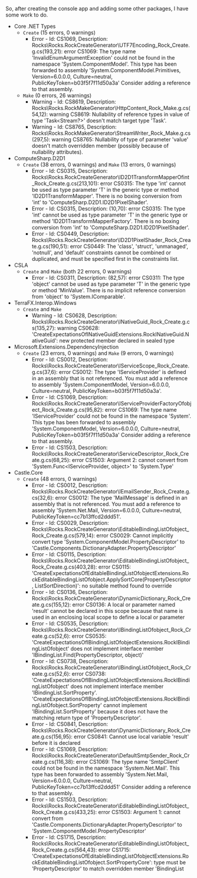 So, after creating the console app and adding some other packages, I have some work to do.

* Core .NET Types
  * `Create` (15 errors, 0 warnings)
    * Error - Id: CS1069, Description: Rocks\Rocks.RockCreateGenerator\UTF7Encoding_Rock_Create.g.cs(193,21): error CS1069: The type name 'InvalidEnumArgumentException' could not be found in the namespace 'System.ComponentModel'. This type has been forwarded to assembly 'System.ComponentModel.Primitives, Version=6.0.0.0, Culture=neutral, PublicKeyToken=b03f5f7f11d50a3a' Consider adding a reference to that assembly.
  * `Make` (0 errors, 26 warnings)
    * Warning - Id: CS8619, Description: Rocks\Rocks.RockMakeGenerator\HttpContent_Rock_Make.g.cs(54,12): warning CS8619: Nullability of reference types in value of type 'Task<Stream?>' doesn't match target type 'Task<Stream>'.
    * Warning - Id: CS8765, Description: Rocks\Rocks.RockMakeGenerator\StreamWriter_Rock_Make.g.cs(297,5): warning CS8765: Nullability of type of parameter 'value' doesn't match overridden member (possibly because of nullability attributes).
* ComputeSharp.D2D1
  * `Create` (38 errors, 0 warnings) and `Make` (13 errors, 0 warnings)
    * Error - Id: CS0315, Description: Rocks\Rocks.RockCreateGenerator\ID2D1TransformMapperOfint_Rock_Create.g.cs(213,101): error CS0315: The type 'int' cannot be used as type parameter 'T' in the generic type or method 'ID2D1TransformMapper<T>'. There is no boxing conversion from 'int' to 'ComputeSharp.D2D1.ID2D1PixelShader'.
    * Error - Id: CS0315, Description: (10,70): error CS0315: The type 'int' cannot be used as type parameter 'T' in the generic type or method 'ID2D1TransformMapperFactory<T>'. There is no boxing conversion from 'int' to 'ComputeSharp.D2D1.ID2D1PixelShader'.
    * Error - Id: CS0449, Description: Rocks\Rocks.RockCreateGenerator\ID2D1PixelShader_Rock_Create.g.cs(190,51): error CS0449: The 'class', 'struct', 'unmanaged', 'notnull', and 'default' constraints cannot be combined or duplicated, and must be specified first in the constraints list.
* CSLA
  * `Create` and `Make` (both 22 errors, 0 warnings)
    * Error - Id: CS0311, Description: (82,57): error CS0311: The type 'object' cannot be used as type parameter 'T' in the generic type or method 'MinValue<T>'. There is no implicit reference conversion from 'object' to 'System.IComparable'.
* TerraFX.Interop.Windows
  * `Create` and `Make`
    * Warning - Id: CS0628, Description: Rocks\Rocks.RockCreateGenerator\INativeGuid_Rock_Create.g.cs(135,27): warning CS0628: 'CreateExpectationsOfINativeGuidExtensions.RockINativeGuid.NativeGuid': new protected member declared in sealed type
* Microsoft.Extensions.DependencyInjection
  * `Create` (23 errors, 0 warnings) and `Make` (9 errors, 0 warnings)
    * Error - Id: CS0012, Description: Rocks\Rocks.RockCreateGenerator\IServiceScope_Rock_Create.g.cs(37,6): error CS0012: The type 'IServiceProvider' is defined in an assembly that is not referenced. You must add a reference to assembly 'System.ComponentModel, Version=6.0.0.0, Culture=neutral, PublicKeyToken=b03f5f7f11d50a3a'.
    * Error - Id: CS1069, Description: Rocks\Rocks.RockCreateGenerator\IServiceProviderFactoryOfobject_Rock_Create.g.cs(95,82): error CS1069: The type name 'IServiceProvider' could not be found in the namespace 'System'. This type has been forwarded to assembly 'System.ComponentModel, Version=6.0.0.0, Culture=neutral, PublicKeyToken=b03f5f7f11d50a3a' Consider adding a reference to that assembly.
    * Error - Id: CS1503, Description: Rocks\Rocks.RockCreateGenerator\ServiceDescriptor_Rock_Create.g.cs(68,25): error CS1503: Argument 2: cannot convert from 'System.Func<IServiceProvider, object>' to 'System.Type'
* Castle.Core
  * `Create` (48 errors, 0 warnings)
    * Error - Id: CS0012, Description: Rocks\Rocks.RockCreateGenerator\IEmailSender_Rock_Create.g.cs(32,6): error CS0012: The type 'MailMessage' is defined in an assembly that is not referenced. You must add a reference to assembly 'System.Net.Mail, Version=6.0.0.0, Culture=neutral, PublicKeyToken=cc7b13ffcd2ddd51'.
	* Error - Id: CS0029, Description: Rocks\Rocks.RockCreateGenerator\EditableBindingListOfobject_Rock_Create.g.cs(579,14): error CS0029: Cannot implicitly convert type 'System.ComponentModel.PropertyDescriptor' to 'Castle.Components.DictionaryAdapter.PropertyDescriptor'
	* Error - Id: CS0115, Description: Rocks\Rocks.RockCreateGenerator\EditableBindingListOfobject_Rock_Create.g.cs(403,28): error CS0115: 'CreateExpectationsOfEditableBindingListOfobjectExtensions.RockEditableBindingListOfobject.ApplySortCore(PropertyDescriptor, ListSortDirection)': no suitable method found to override
	* Error - Id: CS0136, Description: Rocks\Rocks.RockCreateGenerator\DynamicDictionary_Rock_Create.g.cs(155,12): error CS0136: A local or parameter named 'result' cannot be declared in this scope because that name is used in an enclosing local scope to define a local or parameter
	* Error - Id: CS0535, Description: Rocks\Rocks.RockCreateGenerator\IBindingListOfobject_Rock_Create.g.cs(52,6): error CS0535: 'CreateExpectationsOfIBindingListOfobjectExtensions.RockIBindingListOfobject' does not implement interface member 'IBindingList<object>.Find(PropertyDescriptor, object)'
	* Error - Id: CS0738, Description: Rocks\Rocks.RockCreateGenerator\IBindingListOfobject_Rock_Create.g.cs(52,6): error CS0738: 'CreateExpectationsOfIBindingListOfobjectExtensions.RockIBindingListOfobject' does not implement interface member 'IBindingList<object>.SortProperty'. 'CreateExpectationsOfIBindingListOfobjectExtensions.RockIBindingListOfobject.SortProperty' cannot implement 'IBindingList<object>.SortProperty' because it does not have the matching return type of 'PropertyDescriptor'.
	* Error - Id: CS0841, Description: Rocks\Rocks.RockCreateGenerator\DynamicDictionary_Rock_Create.g.cs(156,95): error CS0841: Cannot use local variable 'result' before it is declared
	* Error - Id: CS1069, Description: Rocks\Rocks.RockCreateGenerator\DefaultSmtpSender_Rock_Create.g.cs(116,38): error CS1069: The type name 'SmtpClient' could not be found in the namespace 'System.Net.Mail'. This type has been forwarded to assembly 'System.Net.Mail, Version=6.0.0.0, Culture=neutral, PublicKeyToken=cc7b13ffcd2ddd51' Consider adding a reference to that assembly.
	* Error - Id: CS1503, Description: Rocks\Rocks.RockCreateGenerator\EditableBindingListOfobject_Rock_Create.g.cs(433,25): error CS1503: Argument 1: cannot convert from 'Castle.Components.DictionaryAdapter.PropertyDescriptor' to 'System.ComponentModel.PropertyDescriptor'
	* Error - Id: CS1715, Description: Rocks\Rocks.RockCreateGenerator\EditableBindingListOfobject_Rock_Create.g.cs(564,43): error CS1715: 'CreateExpectationsOfEditableBindingListOfobjectExtensions.RockEditableBindingListOfobject.SortPropertyCore': type must be 'PropertyDescriptor' to match overridden member 'BindingList<object>.SortPropertyCore'
  * `Make` (13 errors, 9 warnings)
    * Warning - Id: CS8619, Description: Rocks\Rocks.RockMakeGenerator\XmlSubtreeReader_Rock_Make.g.cs(282,12): warning CS8619: Nullability of reference types in value of type 'Task<string?>' doesn't match target type 'Task<string>'.
* AutoMapper
  * `Create` (241 errors, 11 warnings) and `Make` (39 errors, 7 warnings)
    * Error - Id: CS0029, Description: Rocks\Rocks.RockCreateGenerator\PathMap_Rock_Create.g.cs(161,14): error CS0029: Cannot implicitly convert type 'System.Reflection.MemberInfo[]' to 'MemberInfo[]'
	* Error - Id: CS0246, Description: Rocks\Rocks.RockCreateGenerator\DuplicateTypeMapConfigurationException_Rock_Create.g.cs(28,131): error CS0246: The type or namespace name 'TypeMapConfigErrors' could not be found (are you missing a using directive or an assembly reference?)
    * Error - Id: CS0311, Description: Rocks\Rocks.RockCreateGenerator\MappingExpressionBaseOfobject_object_object_Rock_Create.g.cs(173,107): error CS0311: The type 'object' cannot be used as type parameter 'TMappingExpression' in the generic type or method 'MappingExpressionBase<TSource, TDestination, TMappingExpression>'. There is no implicit reference conversion from 'object' to 'AutoMapper.IMappingExpressionBase<object, object, object>'.
    * Error - Id: CS0460, Description: Rocks\Rocks.RockCreateGenerator\IMemberConfigurationExpression_Rock_Create.g.cs(334,28): error CS0460: Constraints for override and explicit interface implementation methods are inherited from the base method, so they cannot be specified directly, except for either a 'class', or a 'struct' constraint.
    * Error - Id: CS0507, Description: Rocks\Rocks.RockCreateGenerator\ConstructorParameterMap_Rock_Create.g.cs(674,5): error CS0507: 'CreateExpectationsOfConstructorParameterMapExtensions.RockConstructorParameterMap.SourceType.set': cannot change access modifiers when overriding 'protected' inherited member 'ConstructorParameterMap.SourceType.set'
    * Error - Id: CS0535, Description: Rocks\Rocks.RockCreateGenerator\IGlobalConfiguration_Rock_Create.g.cs(43,6): error CS0535: 'CreateExpectationsOfIGlobalConfigurationExtensions.RockIGlobalConfiguration' does not implement interface member 'IConfigurationProvider.AssertConfigurationIsValid()'
    * Error - Id: CS1503, Description: Rocks\Rocks.RockCreateGenerator\AutoMapperConfigurationException_Rock_Create.g.cs(58,59): error CS1503: Argument 2: cannot convert from 'TypeMapConfigErrors[]' to 'string'
    * Warning - Id: CS8625, Description: Rocks\Rocks.RockCreateGenerator\IMemberConfiguration_Rock_Create.g.cs(52,93): warning CS8625: Cannot convert null literal to non-nullable reference type.
    * Warning - Id: CS8633, Description: Rocks\Rocks.RockCreateGenerator\IMappingExpressionOfobject_object_Rock_Create.g.cs(155,46): warning CS8633: Nullability in constraints for type parameter 'TOtherSource' of method 'CreateExpectationsOfIMappingExpressionOfobject_objectExtensions.RockIMappingExpressionOfobject_object.Include<TOtherSource, TOtherDestination>()' doesn't match the constraints for type parameter 'TOtherSource' of interface method 'IMappingExpression<object, object>.Include<TOtherSource, TOtherDestination>()'. Consider using an explicit interface implementation instead.
* System.Threading.Channels
  * `Create` and `Make`
    * Error - Id: CS0103, Description: Rocks\Rocks.RockCreateGenerator\ChannelReaderOfobject_Rock_Create.g.cs(216,52): error CS0103: The name 'd__12' does not exist in the current context
    * Error - Id: CS1001, Description: Rocks\Rocks.RockCreateGenerator\ChannelReaderOfobject_Rock_Create.g.cs(216,58): error CS1001: Identifier expected
    * Error - Id: CS1026, Description: Rocks\Rocks.RockCreateGenerator\ChannelReaderOfobject_Rock_Create.g.cs(216,38): error CS1026: ) expected
    * Error - Id: CS1031, Description: Rocks\Rocks.RockCreateGenerator\ChannelReaderOfobject_Rock_Create.g.cs(216,38): error CS1031: Type expected
* Polly
  * `Create` (4 errors, 0 warnings)
    * Error - Id: CS0136, Description: Rocks\Rocks.RockCreateGenerator\ITtlStrategy_Rock_Create.g.cs(50,12): error CS0136: A local or parameter named 'result' cannot be declared in this scope because that name is used in an enclosing local scope to define a local or parameter
	* Error - Id: CS0841, Description: Rocks\Rocks.RockCreateGenerator\ITtlStrategy_Rock_Create.g.cs(51,78): error CS0841: Cannot use local variable 'result' before it is declared
  * `Make` (0 errors, 47 warnings)
    * Warning - Id: CS8619, Description: Rocks\Rocks.RockMakeGenerator\IAsyncPolicyOfobject_Rock_Make.g.cs(29,12): warning CS8619: Nullability of reference types in value of type 'Task<object?>' doesn't match target type 'Task<object>'.
* EntityFramework
  * `Create` (a lot, I couldn't get the stats)
    * Error - Id: CS0508, Description: Rocks\Rocks.RockCreateGenerator\IndexBuilderOfobject_Rock_Create.g.cs(76,33): error CS0508: 'CreateExpectationsOfIndexBuilderOfobjectExtensions.RockIndexBuilderOfobject.IsUnique(bool)': return type must be 'IndexBuilder<object>' to match overridden member 'IndexBuilder<object>.IsUnique(bool)'
	* Error - Id: CS0535, Description: Rocks\Rocks.RockCreateGenerator\IDbContextTransaction_Rock_Create.g.cs(386,7): error CS0535: 'CreateExpectationsOfIDbContextTransactionExtensions.RockIDbContextTransaction.ShimRockIDbContextTransaction' does not implement interface member 'IDisposable.Dispose()'
	* Error - Id: CS0738, Description: Rocks\Rocks.RockCreateGenerator\IMutableNavigation_Rock_Create.g.cs(83,6): error CS0738: 'CreateExpectationsOfIMutableNavigationExtensions.RockIMutableNavigation' does not implement interface member 'IReadOnlyNavigation.ForeignKey'. 'CreateExpectationsOfIMutableNavigationExtensions.RockIMutableNavigation.ForeignKey' cannot implement 'IReadOnlyNavigation.ForeignKey' because it does not have the matching return type of 'IReadOnlyForeignKey'.
	* Error - Id: CS0841, Description: Rocks\Rocks.RockCreateGenerator\SaveChangesInterceptor_Rock_Create.g.cs(113,128): error CS0841: Cannot use local variable 'result' before it is declared
	* Error - Id: CS1001, Description: Rocks\Rocks.RockCreateGenerator\ReferenceOfobject_Rock_Create.g.cs(27,96): error CS1001: Identifier expected
    * Error - Id: CS1003, Description: Rocks\Rocks.RockCreateGenerator\ReferenceOfobject_Rock_Create.g.cs(27,96): error CS1003: Syntax error, ',' expected
    * Error - Id: CS1069, Description: Rocks\Rocks.RockCreateGenerator\ITransactionEnlistmentManager_Rock_Create.g.cs(47,34): error CS1069: The type name 'Transaction' could not be found in the namespace 'System.Transactions'. This type has been forwarded to assembly 'System.Transactions.Local, Version=6.0.0.0, Culture=neutral, PublicKeyToken=cc7b13ffcd2ddd51' Consider adding a reference to that assembly.
    * Error - Id: CS1503, Description: Rocks\Rocks.RockCreateGenerator\ModelValidator_Rock_Create.g.cs(308,43): error CS1503: Argument 2: cannot convert from 'Microsoft.EntityFrameworkCore.Diagnostics.IDiagnosticsLogger<Validation>' to 'Microsoft.EntityFrameworkCore.Diagnostics.IDiagnosticsLogger<Microsoft.EntityFrameworkCore.DbLoggerCategory.Model.Validation>'
    * Error - Id: CS1525, Description: Rocks\Rocks.RockCreateGenerator\ReferenceOfobject_Rock_Create.g.cs(32,44): error CS1525: Invalid expression term 'object'
    * Error - Id: CS1729, Description: Rocks\Rocks.RockCreateGenerator\ReferenceOfobject_Rock_Create.g.cs(32,16): error CS1729: 'CreateExpectationsOfReferenceOfobjectExtensions.RockReferenceOfobject' does not contain a constructor that takes 2 arguments
    * Error - Id: CS1750, Description: Rocks\Rocks.RockCreateGenerator\DbContextOptionsBuilderOfobject_Rock_Create.g.cs(116,82): error CS1750: A value of type 'int' cannot be used as a default parameter because there are no standard conversions to type 'LogLevel'
	* Error - Id: CS8138, Description: Rocks\Rocks.RockCreateGenerator\DbContextOptionsOfobject_Rock_Create.g.cs(281,5): error CS8138: Cannot reference 'System.Runtime.CompilerServices.TupleElementNamesAttribute' explicitly. Use the tuple syntax to define tuple names.
    * Warning - Id: CS0169, Description: Rocks\Rocks.RockCreateGenerator\IReadOnlyServiceProperty_Rock_Create.g.cs(462,52): warning CS0169: The field 'CreateExpectationsOfIReadOnlyServicePropertyExtensions.RockIReadOnlyServiceProperty.ShimRockIReadOnlyServiceProperty.mock' is never used
    * Warning - Id: CS0612, Description: Rocks\Rocks.RockCreateGenerator\ModelBuilder_Rock_Create.g.cs(109,5): warning CS0612: 'ModelBuilder.ModelBuilder(IMutableModel)' is obsolete
    * Warning - Id: CS1066, Description: Rocks\Rocks.RockCreateGenerator\IMutableModel_Rock_Create.g.cs(1144,125): warning CS1066: The default value specified for parameter 'condition' will have no effect because it applies to a member that is used in contexts that do not allow optional arguments
    * Warning - Id: CS8604, Description: Rocks\Rocks.RockCreateGenerator\GeometryValueComparerOfobject_Rock_Create.g.cs(308,27): warning CS8604: Possible null reference argument for parameter 'instance' in 'object ValueComparer<object>.Snapshot(object instance)'.
    * Warning - Id: CS8618, Description: Rocks\Rocks.RockCreateGenerator\ISkipNavigation_Rock_Create.g.cs(72,11): warning CS8618: Non-nullable field 'shimForIReadOnlySkipNavigation' must contain a non-null value when exiting constructor. Consider declaring the field as nullable.
  * `Make` (965 errors, 57 warnings)
    * Error - Id: CS0012, Description: Rocks\Rocks.RockMakeGenerator\DiagnosticsLoggerOfobject_Rock_Make.g.cs(55,37): error CS0012: The type 'DiagnosticSource' is defined in an assembly that is not referenced. You must add a reference to assembly 'System.Diagnostics.DiagnosticSource, 
    * Error - Id: CS0051, Description: Rocks\Rocks.RockMakeGenerator\CoreTypeMapping_Rock_Make.g.cs(25,11): error CS0051: Inconsistent accessibility: parameter type 'CoreTypeMapping.CoreTypeMappingParameters' is less accessible than method 'MakeExpectationsOfCoreTypeMappingExtensions.RockCoreTypeMapping.RockCoreTypeMapping(CoreTypeMapping.CoreTypeMappingParameters)'
    * Error - Id: CS0111, Description: Rocks\Rocks.RockMakeGenerator\OwnedNavigationBuilderOfobject_object_Rock_Make.g.cs(311,59): error CS0111: Type 'MakeExpectationsOfOwnedNavigationBuilderOfobject_objectExtensions.RockOwnedNavigationBuilderOfobject_object' already defines a member called 'OwnsMany' with the same parameter types
    * Error - Id: CS0115, Description: Rocks\Rocks.RockMakeGenerator\QueryCompilationContext_Rock_Make.g.cs(70,5): error CS0115: 'MakeExpectationsOfQueryCompilationContextExtensions.RockQueryCompilationContext.QueryTrackingBehavior.set': no suitable method found to override
    * Error - Id: CS0118, Description: Rocks\Rocks.RockMakeGenerator\LazyLoader_Rock_Make.g.cs(19,130): error CS0118: 'Infrastructure' is a namespace but is used like a type
    * Error - Id: CS0122, Description: Rocks\Rocks.RockMakeGenerator\CoreTypeMapping_Rock_Make.g.cs(19,103): error CS0122: 'CoreTypeMapping.CoreTypeMappingParameters' is inaccessible due to its protection level
    * Error - Id: CS0234, Description: Rocks\Rocks.RockMakeGenerator\CompiledQueryCache_Rock_Make.g.cs(3,28): error CS0234: The type or namespace name 'Caching' does not exist in the namespace 'Microsoft.Extensions' (are you missing an assembly reference?)
    * Error - Id: CS0243, Description: Rocks\Rocks.RockMakeGenerator\ConventionDispatcher_Rock_Make.g.cs(242,5): error CS0243: The Conditional attribute is not valid on 'MakeExpectationsOfConventionDispatcherExtensions.RockConventionDispatcher.AssertNoScope()' because it is an override method
    * Error - Id: CS0246, Description: Rocks\Rocks.RockMakeGenerator\DbContextOptionsBuilderOfobject_Rock_Make.g.cs(68,60): error CS0246: The type or namespace name 'IMemoryCache' could not be found (are you missing a using directive or an assembly reference?)
    * Error - Id: CS0311, Description: Rocks\Rocks.RockMakeGenerator\IDbContextFactoryOfobject_Rock_Make.g.cs(14,45): error CS0311: The type 'object' cannot be used as type parameter 'TContext' in the generic type or method 'IDbContextFactory<TContext>'. There is no implicit reference conversion from 'object' to 'Microsoft.EntityFrameworkCore.DbContext'.
    * Error - Id: CS0409, Description: Rocks\Rocks.RockMakeGenerator\DbContextOptionsOfobject_Rock_Make.g.cs(35,11): error CS0409: A constraint clause has already been specified for type parameter 'TExtension'. All of the constraints for a type parameter must be specified in a single where clause.
    * Error - Id: CS0449, Description: Rocks\Rocks.RockMakeGenerator\IDbContextOptions_Rock_Make.g.cs(24,52): error CS0449: The 'class', 'struct', 'unmanaged', 'notnull', and 'default' constraints cannot be combined or duplicated, and must be specified first in the constraints list.
    * Error - Id: CS0453, Description: Rocks\Rocks.RockMakeGenerator\SimpleNullablePrincipalDependentKeyValueFactoryOfobject_object_Rock_Make.g.cs(18,83): error CS0453: The type 'object' must be a non-nullable value type in order to use it as parameter 'TNonNullableKey' in the generic type or method 'SimpleNullablePrincipalDependentKeyValueFactory<TKey, TNonNullableKey>'
    * Error - Id: CS0460, Description: Rocks\Rocks.RockMakeGenerator\DbContextOptionsBuilderOfobject_Rock_Make.g.cs(97,29): error CS0460: Constraints for override and explicit interface implementation methods are inherited from the base method, so they cannot be specified directly, except for either a 'class', or a 'struct' constraint.
    * Error - Id: CS0462, Description: Rocks\Rocks.RockMakeGenerator\ValueComparerOfobject_Rock_Make.g.cs(59,25): error CS0462: The inherited members 'ValueComparer<T>.Equals(object?, object?)' and 'ValueComparer<T>.Equals(T?, T?)' have the same signature in type 'MakeExpectationsOfValueComparerOfobjectExtensions.RockValueComparerOfobject', so they cannot be overridden
    * Error - Id: CS0506, Description: Rocks\Rocks.RockMakeGenerator\TimeSpanToStringConverter_Rock_Make.g.cs(28,28): error CS0506: 'MakeExpectationsOfTimeSpanToStringConverterExtensions.RockTimeSpanToStringConverter.ToString()': cannot override inherited member 'StringTimeSpanConverter<TimeSpan, string>.ToString()' because it is not marked virtual, abstract, or override
    * Error - Id: CS0508, Description: Rocks\Rocks.RockMakeGenerator\TemporaryFloatValueGenerator_Rock_Make.g.cs(43,39): error CS0508: 'MakeExpectationsOfTemporaryFloatValueGeneratorExtensions.RockTemporaryFloatValueGenerator.NextAsync(EntityEntry, CancellationToken)': return type must be 'ValueTask<float>' to match overridden member 'ValueGenerator<float>.NextAsync(EntityEntry, CancellationToken)'
    * Error - Id: CS0535, Description: Rocks\Rocks.RockMakeGenerator\IModelValidator_Rock_Make.g.cs(19,6): error CS0535: 'MakeExpectationsOfIModelValidatorExtensions.RockIModelValidator' does not implement interface member 'IModelValidator.Validate(IModel, IDiagnosticsLogger<DbLoggerCategory.Model.Validation>)'
    * Error - Id: CS0619, Description: Rocks\Rocks.RockMakeGenerator\MethodCallCodeFragment_Rock_Make.g.cs(34,5): error CS0619: 'MethodCallCodeFragment.MethodCallCodeFragment(MethodInfo, object?[], MethodCallCodeFragment)' is obsolete: 'Use the constructor without a chained call, and then invoke Chain() on the result'
    * Error - Id: CS0738, Description: Rocks\Rocks.RockMakeGenerator\IDbContextDependencies_Rock_Make.g.cs(21,6): error CS0738: 'MakeExpectationsOfIDbContextDependenciesExtensions.RockIDbContextDependencies' does not implement interface member 'IDbContextDependencies.UpdateLogger'. 'MakeExpectationsOfIDbContextDependenciesExtensions.RockIDbContextDependencies.UpdateLogger' cannot implement 'IDbContextDependencies.UpdateLogger' because it does not have the matching return type of 'IDiagnosticsLogger<DbLoggerCategory.Update>'.
    * Error - Id: CS1001, Description: Rocks\Rocks.RockMakeGenerator\ReferenceOfobject_Rock_Make.g.cs(14,98): error CS1001: Identifier expected
    * Error - Id: CS1003, Description: Rocks\Rocks.RockMakeGenerator\ReferenceOfobject_Rock_Make.g.cs(16,98): error CS1003: Syntax error, ',' expected
    * Error - Id: CS1069, Description: Rocks\Rocks.RockMakeGenerator\ITransactionEnlistmentManager_Rock_Make.g.cs(24,11): error CS1069: The type name 'Transaction' could not be found in the namespace 'System.Transactions'. This type has been forwarded to assembly 'System.Transactions.Local, Version=6.0.0.0, Culture=neutral, PublicKeyToken=cc7b13ffcd2ddd51' Consider adding a reference to that assembly.
    * Error - Id: CS1503, Description: Rocks\Rocks.RockMakeGenerator\ChangeDetector_Rock_Make.g.cs(23,12): error CS1503: Argument 1: cannot convert from 'Microsoft.EntityFrameworkCore.Diagnostics.IDiagnosticsLogger<Microsoft.EntityFrameworkCore.ChangeTracking>' to 'Microsoft.EntityFrameworkCore.Diagnostics.IDiagnosticsLogger<Microsoft.EntityFrameworkCore.DbLoggerCategory.ChangeTracking>'
    * Error - Id: CS1525, Description: Rocks\Rocks.RockMakeGenerator\ReferenceOfobject_Rock_Make.g.cs(17,30): error CS1525: Invalid expression term 'object'
    * Error - Id: CS1729, Description: Rocks\Rocks.RockMakeGenerator\ReferenceOfobject_Rock_Make.g.cs(15,8): error CS1729: 'MakeExpectationsOfReferenceOfobjectExtensions.RockReferenceOfobject' does not contain a constructor that takes 1 arguments
    * Error - Id: CS1750, Description: Rocks\Rocks.RockMakeGenerator\DbContextOptionsBuilderOfobject_Rock_Make.g.cs(40,82): error CS1750: A value of type 'int' cannot be used as a default parameter because there are no standard conversions to type 'LogLevel'
    * Error - Id: CS8138, Description: Rocks\Rocks.RockMakeGenerator\WarningsConfigurationBuilder_Rock_Make.g.cs(49,54): error CS8138: Cannot reference 'System.Runtime.CompilerServices.TupleElementNamesAttribute' explicitly. Use the tuple syntax to define tuple names.
    * Warning - Id: CS0612, Description: Rocks\Rocks.RockMakeGenerator\ModelBuilder_Rock_Make.g.cs(46,5): warning CS0612: 'ModelBuilder.ModelBuilder(IMutableModel)' is obsolete
    * Warning - Id: CS1066, Description: Rocks\Rocks.RockMakeGenerator\IConventionSkipNavigationBuilder_Rock_Make.g.cs(65,103): warning CS1066: The default value specified for parameter 'fromDataAnnotation' will have no effect because it applies to a member that is used in contexts that do not allow optional arguments
    * Warning - Id: CS8604, Description: Rocks\Rocks.RockMakeGenerator\ReferenceOfobject_Rock_Make.g.cs(17,38): warning CS8604: Possible null reference argument for parameter '' in 'RockReferenceOfobject.RockReferenceOfobject(object, object)'.
    * Warning - Id: CS8619, Description: Rocks\Rocks.RockMakeGenerator\CompiledAsyncTaskQueryOfobject_object_Rock_Make.g.cs(54,12): warning CS8619: Nullability of reference types in value of type 'Task<object?>' doesn't match target type 'Task<object>'.
* IdentityModel
  * `Create` (0 errors, 20 warnings)
    * Warning - Id: CS8625, Description: Rocks\Rocks.RockCreateGenerator\DynamicClientRegistrationResponse_Rock_Create.g.cs(142,164): warning CS8625: Cannot convert null literal to non-nullable reference type.
  * `Make` (0 errors, 11 warnings)
    * Warning - Id: CS8619, Description: Rocks\Rocks.RockMakeGenerator\IDiscoveryCache_Rock_Make.g.cs(24,12): warning CS8619: Nullability of reference types in value of type 'Task<DiscoveryDocumentResponse?>' doesn't match target type 'Task<DiscoveryDocumentResponse>'.
    * Warning - Id: CS8625, Description: Rocks\Rocks.RockMakeGenerator\TokenResponse_Rock_Make.g.cs(33,72): warning CS8625: Cannot convert null literal to non-nullable reference type.


In some cases, the error count was different between `Create` and `Make`, which is confusing.

Note that Moq, ImageSharp, Mono.Cecil, FluentAssertions, StackExchange.Redis, Google.Protobuf, and Microsoft.CodeAnalyis.CSharp have runtime errors because `ExposesInternalsTo()` assumes only one InternalsVisibleToAttribute will ever be found, which is a **terrible** assumption. I created a test, `CheckExposureWhenSourceAssemblyHasMultipleInternalsVisibleToWithOneTargetAssemblyName()` which should pass once I fix this.

The TerraFX libraries I think are targeting .NET 7 features, so those are also problematic:

Unhandled exception. System.TypeLoadException: Virtual static method 'get_NativeGuid' is not implemented on type 'TerraFX.Interop.DirectX.D3D12MA_Allocation' from assembly 'TerraFX.Interop.D3D12MemoryAllocator, Version=2.0.0.0, Culture=neutral, PublicKeyToken=35b01b53313a6f7e'.
   at Program.<Main>$(String[] args)
   
I need to not allow interfaces with static abstract members to be mocked, and not rely upon the compiler forbidding it.